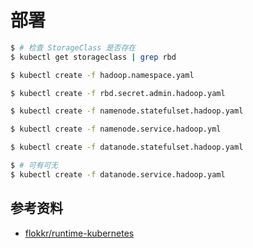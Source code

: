 # 部署

```bash
$ # 检查 StorageClass 是否存在
$ kubectl get storageclass | grep rbd

$ kubectl create -f hadoop.namespace.yaml

$ kubectl create -f rbd.secret.admin.hadoop.yaml

$ kubectl create -f namenode.statefulset.hadoop.yaml

$ kubectl create -f namenode.service.hadoop.yml

$ kubectl create -f datanode.statefulset.hadoop.yaml

$ # 可有可无
$ kubectl create -f datanode.service.hadoop.yaml
```

## 参考资料

* [flokkr/runtime-kubernetes](https://github.com/flokkr/runtime-kubernetes)
